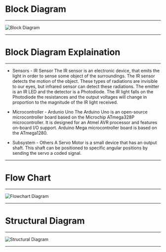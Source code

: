 # Block Diagram 
----------------------------------------------------------------------------------------------------------------------------------------------------------------------------------- 

![Block Diagram](https://user-images.githubusercontent.com/98872937/155834439-49dae7cc-1216-4a35-aea4-accceccd201f.jpg) 

----------------------------------------------------------------------------------------------------------------------------------------------------------------------------------- 

#  Block Diagram Explaination
----------------------------------------------------------------------------------------------------------------------------------------------------------------------------------- 

* Sensors - IR Sensor 
  The IR sensor is an electronic device, that emits the light in order to sense some object of the surroundings. The IR sensor detects the motion of the object. These types of radiations are invisible to our eyes, but infrared sensor can detect these radiations. The emitter is an IR LED and the detector is a Photodiode. The IR light falls on the Photodiode the resistances and the output voltages will change in proportion to the magnitude of the IR light received. 

* Microcontroller - Ardunio Uno 
  The Arduino Uno is an open-source microcontroller board based on the Microchip ATmega328P microcontroller. It is designed for an Atmel AVR processor and features on-board I/O support. Arduino Mega microcontroller board is based on the ATmega1280. 

* Subsystem - Others 
  A Servo Motor is a small device that has an output shaft. This shaft can be positioned to specific angular positions by sending the servo a coded signal. 

----------------------------------------------------------------------------------------------------------------------------------------------------------------------------------- 

# Flow Chart 
----------------------------------------------------------------------------------------------------------------------------------------------------------------------------------- 

![Flowchart Diagram](https://user-images.githubusercontent.com/98872937/155835334-95bb0f78-ac33-4321-8608-e2c03fb85795.jpg) 

----------------------------------------------------------------------------------------------------------------------------------------------------------------------------------- 

# Structural Diagram 
-----------------------------------------------------------------------------------------------------------------------------------------------------------------------------------

![Structural Diagram](https://user-images.githubusercontent.com/98872937/155835659-21b5ae8c-a7fd-41e4-be23-3d63ff2dae75.jpg) 

-----------------------------------------------------------------------------------------------------------------------------------------------------------------------------------
